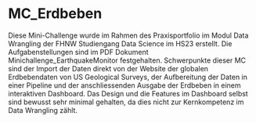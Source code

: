 # MC_Erdbeben

Diese Mini-Challenge wurde im Rahmen des Praxisportfolio im Modul Data Wrangling der FHNW Studiengang Data Science im HS23 erstellt.
Die Aufgabenstellungen sind im PDF Dokument Minichallenge_EarthquakeMonitor festgehalten.
Schwerpunkte dieser MC sind der Import der Daten direkt von der Website der globalen Erdbebendaten von US Geological Surveys, der Aufbereitung der Daten in einer Pipeline und der anschliessenden Ausgabe der Erdbeben in einem interaktiven Dashboard.
Das Design und die Features im Dashboard selbst sind bewusst sehr minimal gehalten, da dies nicht zur Kernkompetenz im Data Wrangling zählt.
